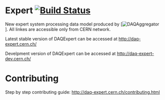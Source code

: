 # Expert [![Build Status](http://6713d71a.ngrok.io/jenkins/buildStatus/icon?job=DAQExpert&build=3)](http://6713d71a.ngrok.io/jenkins/job/DAQExpert/3/)
New expert system processing data model produced by [![DAQAggregator](https://github.com/cmsdaq/DAQAggregator)]. All linkes are accessible only from CERN network.

Latest stable version of DAQExpert can be accessed at http://daq-expert.cern.ch/

Develpment version of DAQExpert can be accessed at http://daq-expert-dev.cern.ch/


# Contributing

Step by step contributing guide: http://daq-expert.cern.ch/contributing.html
